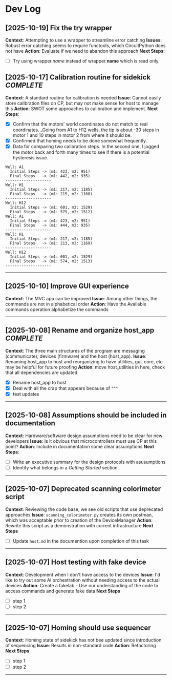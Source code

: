 # Dev Log


## [2025-10-19] Fix the try wrapper

**Context**: Attempting to use a wrapper to streamline error catching
**Issues**: Robust error catching seems to require functools, which CircuitPython does not have
**Action**: Evaluate if we need to abandon this approach
**Next Steps**:
- [ ] Try using wrapper._name_ instead of wrapper.__name__ which is read only.

## [2025-10-17] Calibration routine for sidekick _COMPLETE_

**Context**: A standard routine for calibration is needed
**Issue**: Cannot easily store calibration files on CP, but may not make sense for host to manage this
**Action**: SWOT some approaches to calibration and implement.
**Next Steps**:
- [x] Confirm that the motors' world coordinates do not match to real coordinates. _Going from A1 to H12 wells, the tip is about -30 steps in motor 1 and 10 steps in motor 2 from where it should be.
- [x] Confirmed that homing needs to be done somewhat frequently.
- [x] Data for comparing two calibration steps. In the second one, I jogged the motor back and forth many times to see if there is a potential hysteresis issue.

```
Well: A1
  Initial Steps -> (m1: 423, m2: 951)
  Final Steps   -> (m1: 442, m2: 935)
--------------------
Well: H1
  Initial Steps -> (m1: 217, m2: 1185)
  Final Steps   -> (m1: 215, m2: 1168)
--------------------
Well: H12
  Initial Steps -> (m1: 601, m2: 1529)
  Final Steps   -> (m1: 575, m2: 1512)
Well: A1
  Initial Steps -> (m1: 423, m2: 951)
  Final Steps   -> (m1: 444, m2: 935)
--------------------
Well: H1
  Initial Steps -> (m1: 217, m2: 1185)
  Final Steps   -> (m1: 213, m2: 1169)
--------------------
Well: H12
  Initial Steps -> (m1: 601, m2: 1529)
  Final Steps   -> (m1: 574, m2: 1513)
--------------------
```

---

## [2025-10-10] Improve GUI experience

**Context**: The MVC app can be improved
**Issue**: Among other things, the commands are not in alphabetical order
**Action**: Have the Available commands operation alphabetize the commands

---

## [2025-10-08] Rename and organize host_app _COMPLETE_

**Context**: The three main structures of the program are messaging (communicate), devices (firmware) and the host (host_app).
**Issue**: Renaming host_app to host and reorganizing to have utilities, gui, core, etc may be helpful for future proofing
**Action**: move host_utilities in here, check that all dependencies are updated
- [X] Rename host_app to host
- [X] Deal with all the crap that appears because of ^^^
- [X] test updates

---

## [2025-10-08] Assumptions should be included in documentation

**Context**: Hardware/software design assumptions need to be clear for new developers
**Issue**: Is it obvious that microcontrollers must use CP at this point?
**Action**: Include in documentation some clear assumptions
**Next Steps**:
- [ ] Write an executive summary for the design protocols with asusumptions
- [ ] Identify what belongs in a _Getting Started_ section.

---

## [2025-10-07] Deprecated scanning colorimeter script

**Context**: Reviewing the code base, we see old scripts that use deprecated approaches
**Issue**: `scanning_colorimeter.py` creates its own postman, which was acceptable prior to creation of the DeviceManager
**Action**: Rewrite this script as a demonstration with current infrastructure
**Next Steps**
- [ ] Update `host.md` in the documention upon completion of this task

---

## [2025-10-07] Host testing with fake device

**Context**: Development when I don't have access to the devices
**Issue**: I'd like to try out some AI orchestration without needing access to the actual devices
**Action**: Create a fakelab - Use our understanding of the code to access commands and generate fake data
**Next Steps**
- [ ] step 1
- [ ] step 2

---

## [2025-10-07] Homing should use sequencer

**Context**: Homing state of sidekick has not bee updated since introduction of sequencing
**Issue**: Results in non-standard code
**Action**: Refactoring
**Next Steps**
- [ ] step 1
- [ ] step 2

---


